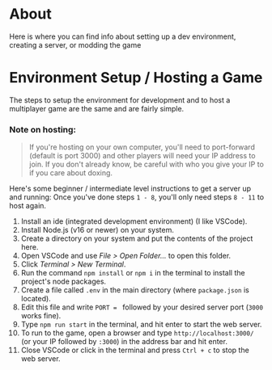 # About
Here is where you can find info about setting up a dev environment, creating a server, or modding the game

# Environment Setup / Hosting a Game
The steps to setup the environment for development and to host a multiplayer game are the same and are fairly simple.

### Note on hosting:
> If you're hosting on your own computer, you'll need to port-forward (default is port 3000) and other players will need your IP address to join. If you don't already know, be careful with who you give your IP to if you care about doxing.

Here's some beginner / intermediate level instructions to get a server up and running:
Once you've done steps `1 - 8`, you'll only need steps `8 - 11` to host again.

1. Install an ide (integrated development environment) (I like VSCode).
2. Install Node.js (v16 or newer) on your system.
3. Create a directory on your system and put the contents of the project here.
4. Open VSCode and use *File > Open Folder...* to open this folder.
5. Click *Terminal > New Terminal*.
6. Run the command `npm install` or `npm i` in the terminal to install the project's node packages.
7. Create a file called `.env` in the main directory (where `package.json` is located).
8. Edit this file and write `PORT = ` followed by your desired server port (`3000` works fine).
9. Type `npm run start` in the terminal, and hit enter to start the web server.
10. To run to the game, open a browser and type `http://localhost:3000/` (or your IP followed by `:3000`) in the address bar and hit enter.
11. Close VSCode or click in the terminal and press `Ctrl + c` to stop the web server.
